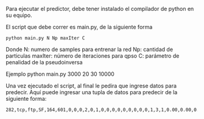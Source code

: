 Para ejecutar el predictor, debe tener instalado el compilador de python en su equipo.

El script que debe correr es main.py, de la siguiente forma

	python main.py N Np maxIter C

Donde
	N: numero de samples para entrenar la red
	Np: cantidad de particulas
	maxIter: número de iteraciones para qpso
	C: parámetro de penalidad de la pseudoinversa

Ejemplo
	python main.py 3000 20 30 10000


Una vez ejecutado el script, al final le pedira que ingrese datos para predecir.
Aquí puede ingresar una tupla de datos para predecir de la siguiente forma:

	282,tcp,ftp,SF,164,601,0,0,0,2,0,1,0,0,0,0,0,0,0,0,0,1,3,1,0.00,0.00,0.00,0.00,0.33,0.67,0.00,255,1,0.00,0.04,0.00,0.00,0.00,0.00,0.03,0.00